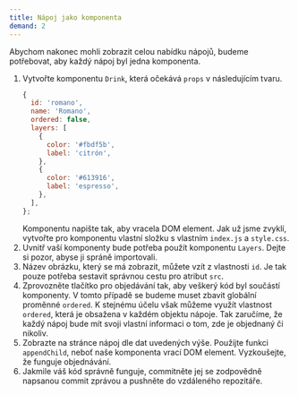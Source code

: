 ```yaml
---
title: Nápoj jako komponenta
demand: 2
---
```


Abychom nakonec mohli zobrazit celou nabídku nápojů, budeme potřebovat, aby každý nápoj byl jedna komponenta.

1. Vytvořte komponentu `Drink`, která očekává `props` v následujícím tvaru.
   ```js
   {
     id: 'romano',
     name: 'Romano',
     ordered: false,
     layers: [
       {
         color: '#fbdf5b',
         label: 'citrón',
       },
       {
         color: '#613916',
         label: 'espresso',
       },
     ],
   };
   ```
   Komponentu napište tak, aby vracela DOM element. Jak už jsme zvyklí, vytvořte pro komponentu vlastní složku s vlastním `index.js` a `style.css`.
1. Uvnitř vaší komponenty bude potřeba použít komponentu `Layers`. Dejte si pozor, abyse ji spráně importovali.
1. Název obrázku, který se má zobrazit, můžete vzít z vlastnosti `id`. Je tak pouze potřeba sestavit správnou cestu pro atribut `src`.
1. Zprovozněte tlačítko pro objedávání tak, aby veškerý kód byl součástí komponenty. V tomto případě se budeme muset zbavit globální proměnné `ordered`. K stejnému účelu však můžeme využít vlastnost `ordered`, která je obsažena v každém objektu nápoje. Tak zaručíme, že každý nápoj bude mít svoji vlastní informaci o tom, zde je objednaný či nikoliv.
1. Zobrazte na stránce nápoj dle dat uvedených výše. Použijte funkci `appendChild`, neboť naše komponenta vrací DOM element. Vyzkoušejte, že funguje objednávání.
1. Jakmile váš kód správně funguje, commitněte jej se zodpovědně napsanou commit zprávou a pushněte do vzdáleného repozitáře.
